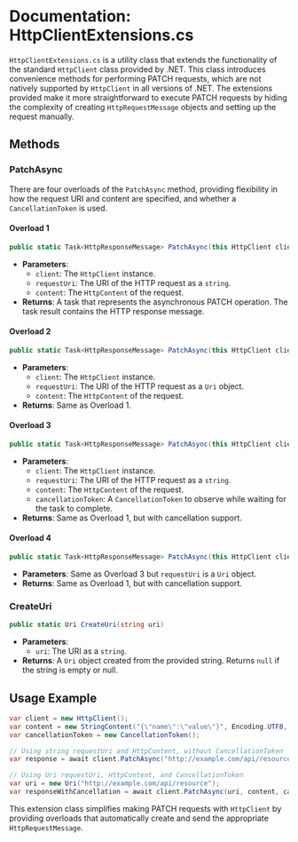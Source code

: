 # Documentation: HttpClientExtensions.cs

`HttpClientExtensions.cs` is a utility class that extends the functionality of the standard `HttpClient` class provided by .NET. This class introduces convenience methods for performing PATCH requests, which are not natively supported by `HttpClient` in all versions of .NET. The extensions provided make it more straightforward to execute PATCH requests by hiding the complexity of creating `HttpRequestMessage` objects and setting up the request manually.

## Methods

### PatchAsync

There are four overloads of the `PatchAsync` method, providing flexibility in how the request URI and content are specified, and whether a `CancellationToken` is used.

#### Overload 1

```csharp
public static Task<HttpResponseMessage> PatchAsync(this HttpClient client, string requestUri, HttpContent content)
```

- **Parameters**:
  - `client`: The `HttpClient` instance.
  - `requestUri`: The URI of the HTTP request as a `string`.
  - `content`: The `HttpContent` of the request.
- **Returns**: A task that represents the asynchronous PATCH operation. The task result contains the HTTP response message.

#### Overload 2

```csharp
public static Task<HttpResponseMessage> PatchAsync(this HttpClient client, Uri requestUri, HttpContent content)
```

- **Parameters**:
  - `client`: The `HttpClient` instance.
  - `requestUri`: The URI of the HTTP request as a `Uri` object.
  - `content`: The `HttpContent` of the request.
- **Returns**: Same as Overload 1.

#### Overload 3

```csharp
public static Task<HttpResponseMessage> PatchAsync(this HttpClient client, string requestUri, HttpContent content, CancellationToken cancellationToken)
```

- **Parameters**:
  - `client`: The `HttpClient` instance.
  - `requestUri`: The URI of the HTTP request as a `string`.
  - `content`: The `HttpContent` of the request.
  - `cancellationToken`: A `CancellationToken` to observe while waiting for the task to complete.
- **Returns**: Same as Overload 1, but with cancellation support.

#### Overload 4

```csharp
public static Task<HttpResponseMessage> PatchAsync(this HttpClient client, Uri requestUri, HttpContent content, CancellationToken cancellationToken)
```

- **Parameters**: Same as Overload 3 but `requestUri` is a `Uri` object.
- **Returns**: Same as Overload 1, but with cancellation support.

### CreateUri

```csharp
public static Uri CreateUri(string uri)
```

- **Parameters**:
  - `uri`: The URI as a `string`.
- **Returns**: A `Uri` object created from the provided string. Returns `null` if the string is empty or null.

## Usage Example

```csharp
var client = new HttpClient();
var content = new StringContent("{\"name\":\"value\"}", Encoding.UTF8, "application/json");
var cancellationToken = new CancellationToken();

// Using string requestUri and HttpContent, without CancellationToken
var response = await client.PatchAsync("http://example.com/api/resource", content);

// Using Uri requestUri, HttpContent, and CancellationToken
var uri = new Uri("http://example.com/api/resource");
var responseWithCancellation = await client.PatchAsync(uri, content, cancellationToken);
```

This extension class simplifies making PATCH requests with `HttpClient` by providing overloads that automatically create and send the appropriate `HttpRequestMessage`.
